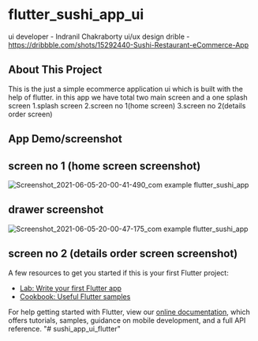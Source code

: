 # flutter_sushi_app_ui

ui developer - Indranil Chakraborty
ui/ux design drible - https://dribbble.com/shots/15292440-Sushi-Restaurant-eCommerce-App

## About This Project

This is the just a simple ecommerce application ui which is built with the help of flutter.
in this app we have total two main screen and a one splash screen
  1.splash screen
  2.screen no 1(home screen)
  3.screen no 2(details order screen)
  
## App Demo/screenshot

## screen no 1 (home screen screenshot)
![Screenshot_2021-06-05-20-00-41-490_com example flutter_sushi_app](https://user-images.githubusercontent.com/72186033/121177584-358e8f80-c87b-11eb-95f5-36167786f95a.jpg)

## drawer screenshot
![Screenshot_2021-06-05-20-00-47-175_com example flutter_sushi_app](https://user-images.githubusercontent.com/72186033/121177804-78506780-c87b-11eb-9faf-a9a714bc6481.jpg)

## screen no 2 (details order screen screenshot)


A few resources to get you started if this is your first Flutter project:

- [Lab: Write your first Flutter app](https://flutter.dev/docs/get-started/codelab)
- [Cookbook: Useful Flutter samples](https://flutter.dev/docs/cookbook)

For help getting started with Flutter, view our
[online documentation](https://flutter.dev/docs), which offers tutorials,
samples, guidance on mobile development, and a full API reference.
"# sushi_app_ui_flutter" 
